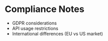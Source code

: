 # Compliance Notes
- GDPR considerations
- API usage restrictions
- International differences (EU vs US market)
